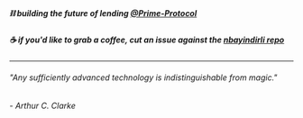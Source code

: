 ##### ⛓️ building the future of lending [@Prime-Protocol](https://github.com/Prime-Protocol)
##### ☕️ if you'd like to grab a coffee, cut an issue against the [nbayindirli repo](https://github.com/nbayindirli/nbayindirli)

---

###### "Any sufficiently advanced technology is indistinguishable from magic."
###### \- Arthur C. Clarke
